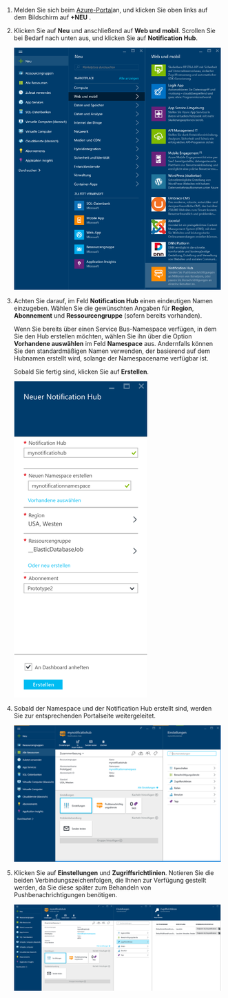 

1. Melden Sie sich beim [Azure-Portal](https://portal.azure.com)an, und klicken Sie oben links auf dem Bildschirm auf **+NEU** .
2. Klicken Sie auf **Neu** und anschließend auf **Web und mobil**. Scrollen Sie bei Bedarf nach unten aus, und klicken Sie auf **Notification Hub**.
   
      ![Azure-Portal – Erstellen von Notification Hubs](./media/notification-hubs-portal-create-new-hub/notification-hubs-azure-portal-create.png)
      
3. Achten Sie darauf, im Feld **Notification Hub** einen eindeutigen Namen einzugeben. Wählen Sie die gewünschten Angaben für **Region**, **Abonnement** und **Ressourcengruppe** (sofern bereits vorhanden). 
   
    Wenn Sie bereits über einen Service Bus-Namespace verfügen, in dem Sie den Hub erstellen möchten, wählen Sie ihn über die Option **Vorhandene auswählen** im Feld **Namespace** aus.  Andernfalls können Sie den standardmäßigen Namen verwenden, der basierend auf dem Hubnamen erstellt wird, solange der Namespacename verfügbar ist. 
   
    Sobald Sie fertig sind, klicken Sie auf **Erstellen**.
   
      ![Azure-Portal – Festlegen von Eigenschaften für den Notification Hub](./media/notification-hubs-portal-create-new-hub/notification-hubs-azure-portal-settings.png)
4. Sobald der Namespace und der Notification Hub erstellt sind, werden Sie zur entsprechenden Portalseite weitergeleitet. 
   
      ![Azure-Portal – Portalseite für den Notification Hub](./media/notification-hubs-portal-create-new-hub/notification-hubs-azure-portal-page.png)
5. Klicken Sie auf **Einstellungen** und **Zugriffsrichtlinien**. Notieren Sie die beiden Verbindungszeichenfolgen, die Ihnen zur Verfügung gestellt werden, da Sie diese später zum Behandeln von Pushbenachrichtigungen benötigen.
   
      ![Azure-Portal – Verbindungszeichenfolgen für den Notification Hub](./media/notification-hubs-portal-create-new-hub/notification-hubs-connection-strings-portal.png)

